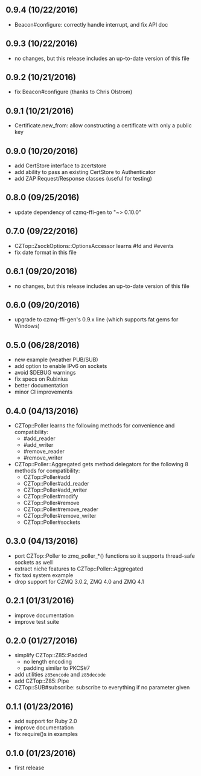 0.9.4 (10/22/2016)
-----
* Beacon#configure: correctly handle interrupt, and fix API doc

0.9.3 (10/22/2016)
-----
* no changes, but this release includes an up-to-date version of this file

0.9.2 (10/21/2016)
-----
* fix Beacon#configure (thanks to Chris Olstrom)

0.9.1 (10/21/2016)
-----
* Certificate.new_from: allow constructing a certificate with only a public key

0.9.0 (10/20/2016)
-----
* add CertStore interface to zcertstore
* add ability to pass an existing CertStore to Authenticator
* add ZAP Request/Response classes (useful for testing)

0.8.0 (09/25/2016)
-----
* update dependency of czmq-ffi-gen to "~> 0.10.0"

0.7.0 (09/22/2016)
-----
* CZTop::ZsockOptions::OptionsAccessor learns #fd and #events
* fix date format in this file

0.6.1 (09/20/2016)
-----
* no changes, but this release includes an up-to-date version of this file

0.6.0 (09/20/2016)
-----
* upgrade to czmq-ffi-gen's 0.9.x line (which supports fat gems for Windows)

0.5.0 (06/28/2016)
-----
* new example (weather PUB/SUB)
* add option to enable IPv6 on sockets
* avoid $DEBUG warnings
* fix specs on Rubinius
* better documentation
* minor CI improvements

0.4.0 (04/13/2016)
-----
* CZTop::Poller learns the following methods for convenience and compatibility:
  * #add_reader
  * #add_writer
  * #remove_reader
  * #remove_writer
* CZTop::Poller::Aggregated gets method delegators for the following 8 methods
  for compatibility:
  * CZTop::Poller#add
  * CZTop::Poller#add_reader
  * CZTop::Poller#add_writer
  * CZTop::Poller#modify
  * CZTop::Poller#remove
  * CZTop::Poller#remove_reader
  * CZTop::Poller#remove_writer
  * CZTop::Poller#sockets

0.3.0 (04/13/2016)
-----
* port CZTop::Poller to zmq_poller_*() functions so it supports thread-safe
  sockets as well
* extract niche features to CZTop::Poller::Aggregated
* fix taxi system example
* drop support for CZMQ 3.0.2, ZMQ 4.0 and ZMQ 4.1

0.2.1 (01/31/2016)
-----
* improve documentation
* improve test suite

0.2.0 (01/27/2016)
-----
* simplify CZTop::Z85::Padded
  * no length encoding
  * padding similar to PKCS#7
* add utilities `z85encode` and `z85decode`
* add CZTop::Z85::Pipe
* CZTop::SUB#subscribe: subscribe to everything if no parameter given

0.1.1 (01/23/2016)
-----
* add support for Ruby 2.0
* improve documentation
* fix require()s in examples

0.1.0 (01/23/2016)
-----
* first release
